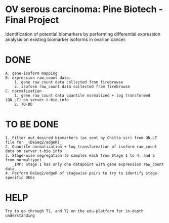 # OV serous carcinoma: Pine Biotech - Final Project
Identification of potential biomarkers by performing differential expression analysis on existing biomarker isoforms in ovarian cancer.

# DONE
	A. gene-isoform mapping
	B. expression raw_count data:
		1. gene raw_count data collected from firebrowse
		2. isoform raw_count data collected from firebrowse
	C. normalization
		1. gene raw_count data quantile normalized + log transformed (QN_LT) on server.t-bio.info
		2. TO-DO

# TO BE DONE
	1. Filter out desired biomarkers (as sent by Chitta sir) from QN_LT file for _(DeSeq2/edgeR)_
	2. Quantile normalization + log transformation of isoform raw_count data on server.t-bio.info
	3. Stage-wise segregation (5 samples each from Stage 1 to 4, and 5 from normaltype)
	   _IMP: Stage 1 has only one datapoint with gene expression raw_count data_
	4. Perform DeSeq2/edgeR of stagewise pairs to try to identify stage-specific DEGs
	
# HELP
	Try to go through T1, and T2 on the edu-platform for in-depth understanding
